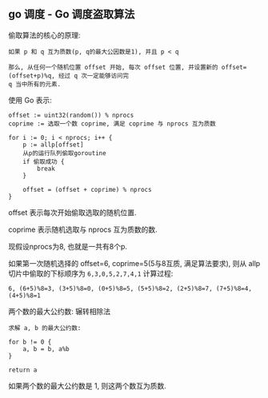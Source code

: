 ## go 调度 - Go 调度盗取算法

偷取算法的核心的原理:

```cgo
如果 p 和 q 互为质数(p, q的最大公因数是1), 并且 p < q 

那么, 从任何一个随机位置 offset 开始, 每次 offset 位置, 并设置新的 offset=(offset+p)%q, 经过 q 次一定能够访问完
q 当中所有的元素.  
```


使用 Go 表示:

```cgo
offset := uint32(random()) % nprocs
coprime := 选取一个数 coprime, 满足 coprime 与 nprocs 互为质数

for i := 0; i < nprocs; i++ {
    p := allp[offset]
    从p的运行队列偷取goroutine
    if 偷取成功 {
        break
    }
    
    offset = (offset + coprime) % nprocs
}
```

offset 表示每次开始偷取选取的随机位置.

coprime 表示随机选取与 nprocs 互为质数的数.


现假设nprocs为8, 也就是一共有8个p. 

如果第一次随机选择的 offset=6, coprime=5(5与8互质, 满足算法要求), 则从 allp 切片中偷取的下标顺序为 `6,3,0,5,2,7,4,1`
计算过程:

```
6, (6+5)%8=3, (3+5)%8=0, (0+5)%8=5, (5+5)%8=2, (2+5)%8=7, (7+5)%8=4, (4+5)%8=1
```


两个数的最大公约数: 辗转相除法

```cgo
求解 a, b 的最大公约数:

for b != 0 {
    a, b = b, a%b 
}

return a
```

如果两个数的最大公约数是 1, 则这两个数互为质数.